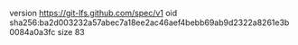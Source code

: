 version https://git-lfs.github.com/spec/v1
oid sha256:ba2d003232a57abec7a18ee2ac46aef4bebb69ab9d2322a8261e3b0084a0a3fc
size 83
